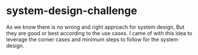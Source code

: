 # system-design-challenge
As we know there is no wrong and right approach for system design, But they are good or best according to the use cases.
I came of with this idea to leverage the corner cases and minimum steps to follow for the system design. 
